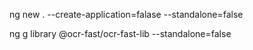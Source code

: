 ng new . --create-application=falase --standalone=false

ng g library @ocr-fast/ocr-fast-lib --standalone=false
